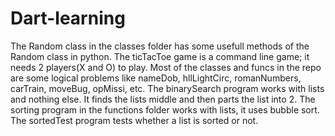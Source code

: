 # Dart-learning

The Random class in the classes folder has some usefull methods of the Random class in python. The ticTacToe game is 
a command line game; it needs 2 players(X and O) to play. Most of the classes and funcs in the repo are 
some logical problems like nameDob, hllLightCirc, romanNumbers, carTrain, moveBug, opMissi, etc. 
The binarySearch program works with lists and nothing else. It finds the lists middle and then parts the list into 2. 
The sorting program in the functions folder works with lists, it uses bubble sort. The sortedTest program 
tests whether a list is sorted or not. 